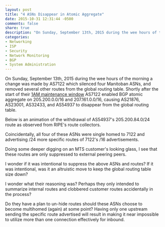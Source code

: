 ```yaml
---
layout: post
title: "4 ASNs Disappear in Atomic Aggregate"
date: 2015-10-31 12:31:44 -0500
comments: false
share: true
description: "On Sunday, September 13th, 2015 during the wee hours of the morning a change was made by AS7122 which silenced four Manitoban ASNs, and removed several other routes from the global routing table. Shortly after the start of their 1AM maintenance window AS7122 enabled BGP atomic aggregate on 205.200.0.0/16 and 207.161.0.0/16, causing AS21876, AS23001, AS32433, and AS54937 to disappear from the global routing table."
categories: 
- Networking
- ISP
- Security
- Network Monitoring
- BGP
- System Administration
---
```

On Sunday, September 13th, 2015 during the wee hours of the morning a change was made by AS7122 which silenced four Manitoban ASNs, and removed several other routes from the global routing table. Shortly after the start of their [1AM maintenance window](https://www.mts.ca/mts/support/service+bulletins/mts+internet+maintenance+windows) AS7122 enabled BGP atomic aggregate on 205.200.0.0/16 and 207.161.0.0/16, causing AS21876, AS23001, AS32433, and AS54937 to disappear from the global routing table.

<script src="//stat.ripe.net/widgets/widget_api.js"></script>

Below is an animation of the withdrawal of AS54937's 205.200.84.0/24 route as observed from RIPE's route collectors.

<div class="statwdgtauto"><script>ripestat.init("bgplay",{"unix_timestamps":"TRUE","ignoreReannouncements":"true","rrcs":"0,1,6,7,11,14","resource":"205.200.84.0/24","starttime":"1442124000","endtime":"1442131200","instant":"null","type":"bgp"},null,{"size": "fit","show_controls":"yes","disable":[]})</script></div>

Coincidentally, all four of these ASNs were single homed to 7122 and advertising /24 more specific routes of 7122's /16 advertisements.

<div class="statwdgtauto"><script>ripestat.init("asn-neighbours-history",{"resource":"AS21876","starttime":"2015-03-01","endtime":"2015-09-30T12:00"},null,{"size":"fit","disable":["controls"]})</script></div>

<div class="statwdgtauto"><script>ripestat.init("routing-history",{"min_peers":0,"resource":"AS21876","starttime":"2015-03-01"},null,{"size":"fit","disable":["controls"]})</script></div>

<div class="statwdgtauto"><script>ripestat.init("asn-neighbours-history",{"resource":"AS23001","starttime":"2015-03-01","endtime":"2015-09-30T12:00"},null,{"size":"fit","disable":["controls"]})</script></div>

<div class="statwdgtauto"><script>ripestat.init("routing-history",{"min_peers":0,"resource":"AS23001","starttime":"2015-03-01"},null,{"size":"fit","disable":["controls"]})</script></div>

<div class="statwdgtauto"><script>ripestat.init("asn-neighbours-history",{"resource":"AS32433","starttime":"2015-03-01","endtime":"2015-09-30T12:00"},null,{"size":"fit","disable":["controls"]})</script></div>

<div class="statwdgtauto"><script>ripestat.init("routing-history",{"min_peers":0,"resource":"AS32433","starttime":"2015-03-01"},null,{"size":"fit","disable":["controls"]})</script></div>

<div class="statwdgtauto"><script>ripestat.init("asn-neighbours-history",{"resource":"AS54937","starttime":"2015-03-01","endtime":"2015-09-30T12:00"},null,{"size":"fit","disable":["controls"]})</script></div>

<div class="statwdgtauto"><script>ripestat.init("routing-history",{"min_peers":0,"resource":"AS54937","starttime":"2015-03-01"},null,{"size":"fit","disable":["controls"]})</script></div>

Doing some deeper digging on an MTS customer's looking glass, I see that these routes are only suppressed to external peering peers. 

I wonder if it was intentional to suppress the above ASNs and routes? If it was intentional, was it an altruistic move to keep the global routing table size down?

I wonder what their reasoning was? Perhaps they only intended to summarize internal routes and clobbered customer routes accidentally in the process?

Do they have a plan to un-hide routes should these ASNs choose to become multihomed (again) at some point? Having only one upstream sending the specific route advertised will result in making it near impossible to utilize more than one connection effectively for inbound.



